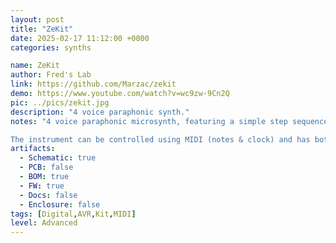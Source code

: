 ```yaml
---
layout: post
title: "ZeKit"
date: 2025-02-17 11:12:00 +0000
categories: synths

name: ZeKit
author: Fred's Lab
link: https://github.com/Marzac/zekit
demo: https://www.youtube.com/watch?v=wc9zw-9Cn2Q
pic: ../pics/zekit.jpg
description: "4 voice paraphonic synth."
notes: "4 voice paraphonic microsynth, featuring a simple step sequencer, various digital waveforms, an analog VCF, VCA and two AR analog envelopes.

The instrument can be controlled using MIDI (notes & clock) and has both a sync and audio inputs. External audio sources can be mixed in or be processed through the VCF / VCA."
artifacts:
  - Schematic: true
  - PCB: false
  - BOM: true
  - FW: true
  - Docs: false
  - Enclosure: false
tags: [Digital,AVR,Kit,MIDI]
level: Advanced
---
```


